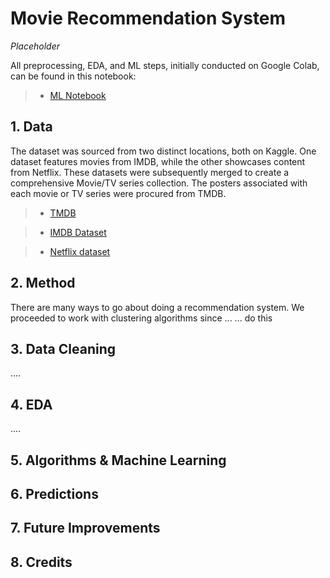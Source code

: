 # Movie Recommendation System

*Placeholder*


All preprocessing, EDA, and ML steps, initially conducted on Google Colab, can be found in this notebook:
> * [ML Notebook](https://github.com/lifeofborna/Movie-Recommendation-System/blob/main/IDS_Project.ipynb)

## 1. Data


The dataset was sourced from two distinct locations, both on Kaggle. One dataset features movies from IMDB, while the other showcases content from Netflix. These datasets were subsequently merged to create a comprehensive Movie/TV series collection. The posters associated with each movie or TV series were procured from TMDB.

> * [TMDB](https://www.themoviedb.org/)

> * [IMDB Dataset](harshitshankhdhar/imdb-dataset-of-top-1000-movies-and-tv-shows)

> * [Netflix dataset](narayan63/netflix-popular-movies-dataset)

## 2. Method

There are many ways to go about doing a recommendation system. We proceeded to work with clustering algorithms since ...
... do this



## 3. Data Cleaning 


.... 

## 4. EDA


....


## 5. Algorithms & Machine Learning



## 6. Predictions


## 7. Future Improvements


## 8. Credits


